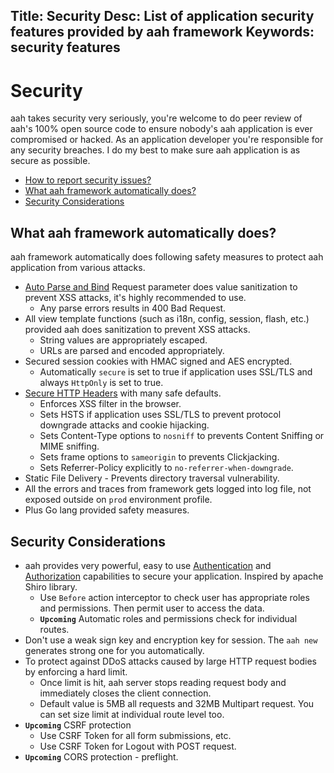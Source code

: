 Title: Security
Desc: List of application security features provided by aah framework
Keywords: security features
---
# Security

aah takes security very seriously, you're welcome to do peer review of aah's 100% open source code to ensure nobody's aah application is ever compromised or hacked. As an application developer you're responsible for any security breaches. I do my best to make sure aah application is as secure as possible.

  * [How to report security issues?](/security/vulnerabilities.html)
  * [What aah framework automatically does?](#what-aah-framework-automatically-does)
  * [Security Considerations](#security-considerations)

## What aah framework automatically does?

aah framework automatically does following safety measures to protect aah application from various attacks.

  * [Auto Parse and Bind]({{aah_docs_domain_url}}/request-parameters-auto-bind.html) Request parameter does value sanitization to prevent XSS attacks, it's highly recommended to use.
      - Any parse errors results in 400 Bad Request.
  * All view template functions (such as i18n, config, session, flash, etc.) provided aah does sanitization to prevent XSS attacks.
      - String values are appropriately escaped.
      - URLs are parsed and encoded appropriately.
  * Secured session cookies with HMAC signed and AES encrypted.
      - Automatically `secure` is set to true if application uses SSL/TLS and always `HttpOnly` is set to true.
  * [Secure HTTP Headers]({{aah_docs_domain_url}}/security-config.html#section-http-header) with many safe defaults.
      - Enforces XSS filter in the browser.
      - Sets HSTS if application uses SSL/TLS to prevent protocol downgrade attacks and cookie hijacking.
      - Sets Content-Type options to `nosniff` to prevents Content Sniffing or MIME sniffing.
      - Sets frame options to `sameorigin` to prevents Clickjacking.
      - Sets Referrer-Policy explicitly to `no-referrer-when-downgrade`.  
  * Static File Delivery - Prevents directory traversal vulnerability.
  * All the errors and traces from framework gets logged into log file, not exposed outside on `prod` environment profile.
  * Plus Go lang provided safety measures.

## Security Considerations

  * aah provides very powerful, easy to use [Authentication]({{aah_docs_domain_url}}/authentication.html) and [Authorization]({{aah_docs_domain_url}}/authorization.html) capabilities to secure your application. Inspired by apache Shiro library.
      - Use `Before` action interceptor to check user has appropriate roles and permissions. Then permit  user to access the data.
      - **`Upcoming`** Automatic roles and permissions check for individual routes.
  * Don't use a weak sign key and encryption key for session. The `aah new` generates strong one for you automatically.
  * To protect against DDoS attacks caused by large HTTP request bodies by enforcing a hard limit.
      - Once limit is hit, aah server stops reading request body and immediately closes the client connection.
      - Default value is 5MB all requests and 32MB Multipart request. You can set size limit at individual route level too.
  * **`Upcoming`** CSRF protection
      - Use CSRF Token for all form submissions, etc.
      - Use CSRF Token for Logout with POST request.
  * **`Upcoming`** CORS protection - preflight.
